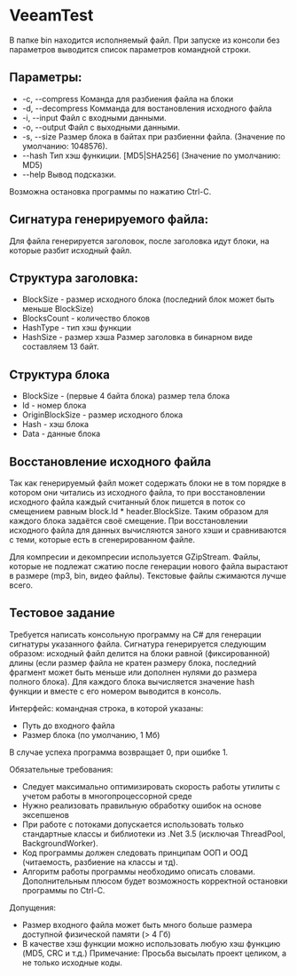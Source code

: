 # VeeamTest

В папке bin находится исполняемый файл. 
При запуске из консоли без параметров выводится список параметров командной строки.

## Параметры: 

*  -c, --compress      Команда для разбиения файла на блоки
*  -d, --decompress    Комманда для востановления исходного файла
*  -i, --input         Файл с входными данными.
*  -o, --output        Файл с выходными данными.
*  -s, --size          Размер блока в байтах при разбиенни файла. (Значение по умолчанию: 1048576).
*  --hash              Тип хэш функиции. [MD5|SHA256] (Значение по умолчанию: MD5) 
*  --help              Вывод подсказки.

Возможна остановка программы по нажатию Ctrl-C.

## Сигнатура генерируемого файла:
Для файла генерируется заголовок, после заголовка идут блоки, на которые разбит исходный файл.

## Структура заголовка:
* BlockSize - размер исходного блока (последний блок может быть меньше BlockSize)
* BlocksCount - количество блоков
* HashType - тип хэш функции
* HashSize - размер хэша
Размер заголовка в бинарном виде составляем 13 байт.

## Структура блока
* BlockSize - (первые 4 байта блока) размер тела блока
* Id - номер блока
* OriginBlockSize - размер исходного блока
* Hash - хэш блока
* Data - данные блока

## Восстановление исходного файла
Так как генерируемый файл может содержать блоки не в том порядке в котором они читались из исходного файла, то при восстановлении исходного файла каждый считанный блок пишется в поток со смещением равным block.Id * header.BlockSize.
Таким образом для каждого блока задаётся своё смещение. 
При восстановлении исходного файла для данных вычисляются заного хэши и сравниваются с теми, которые есть в сгенерированном файле.

Для компресии и декомпресии используется GZipStream. Файлы, которые не подлежат сжатию после генерации нового файла вырастают в размере (mp3, bin, видео файлы). Текстовые файлы сжимаются лучше всего. 

## Тестовое задание

Требуется написать консольную программу на C# для генерации сигнатуры указанного файла. Сигнатура 
генерируется следующим образом: исходный файл делится на блоки равной (фиксированной) длины (если 
размер файла не кратен размеру блока, последний фрагмент может быть меньше или дополнен нулями до 
размера полного блока). Для каждого блока вычисляется значение hash функции и вместе с его номером 
выводится в консоль.

Интерфейс: командная строка, в которой указаны:
*  Путь до входного файла
*  Размер блока (по умолчанию, 1 Мб)

В случае успеха программа возвращает 0, при ошибке 1.

Обязательные требования:
*  Следует максимально оптимизировать скорость работы утилиты с учетом работы в многопроцессорной среде
*  Нужно реализовать правильную обработку ошибок на основе эксепшенов
*  При работе с потоками допускается использовать только стандартные классы и библиотеки из .Net 3.5 (исключая ThreadPool, BackgroundWorker).
*  Код программы должен следовать принципам ООП и ООД (читаемость, разбиение на классы и тд).
*  Алгоритм работы программы необходимо описать словами.
Дополнительным плюсом будет возможность корректной остановки программы по Ctrl-C.

Допущения:
*  Размер входного файла может быть много больше размера доступной физической памяти (> 4 Гб)
*  В качестве хэш функции можно использовать любую хэш функцию (MD5, CRC и т.д.)
Примечание: Просьба высылать проект целиком, а не только исходные коды.
